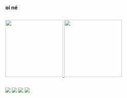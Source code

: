 ### oi né 
##
 <div>
  <a href="https://github.com/nicolaskv">
  <img height="180em" src="https://github-readme-stats.vercel.app/api?username=nicolaskv&show_icons=true&theme=dark&include_all_commits=true&count_private=true"/>
  <img height="180em" src="https://github-readme-stats.vercel.app/api/top-langs/?username=nicolaskv&layout=compact&langs_count=7&theme=dark"/>
</div>

 ##
 
 <div> 
 <a href="https://twitter.com/nicolaskkkkjj" target="_blank"><img src="https://img.shields.io/badge/Twitter-1DA1F2?style=for-the-badge&logo=twitter&logoColor=white" target="_blank"></a>
  <a href="https://instagram.com/nicolaskkkkjj" target="_blank"><img src="https://img.shields.io/badge/-Instagram-%23E4405F?style=for-the-badge&logo=instagram&logoColor=white" target="_blank"></a>
  <a href="https://soundcloud.com/nicxlvsk" target="_blank"><img src="https://img.shields.io/badge/SoundCloud-FF3300?style=for-the-badge&logo=soundcloud&logoColor=white" target="_blank"></a>
<a href = "mailto:nicolaskanitz1@hotmail.com"><img src="https://img.shields.io/badge/-Gmail-%23333?style=for-the-badge&logo=gmail&logoColor=white"></a>
